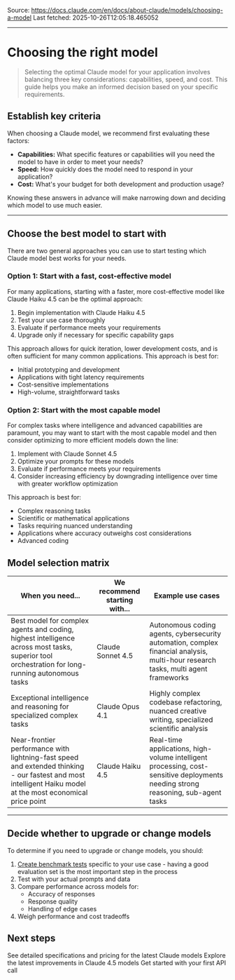Source: https://docs.claude.com/en/docs/about-claude/models/choosing-a-model
Last fetched: 2025-10-26T12:05:18.465052

---

# Choosing the right model

> Selecting the optimal Claude model for your application involves balancing three key considerations: capabilities, speed, and cost. This guide helps you make an informed decision based on your specific requirements.

## Establish key criteria

When choosing a Claude model, we recommend first evaluating these factors:

* **Capabilities:** What specific features or capabilities will you need the model to have in order to meet your needs?
* **Speed:** How quickly does the model need to respond in your application?
* **Cost:** What's your budget for both development and production usage?

Knowing these answers in advance will make narrowing down and deciding which model to use much easier.

***

## Choose the best model to start with

There are two general approaches you can use to start testing which Claude model best works for your needs.

### Option 1: Start with a fast, cost-effective model

For many applications, starting with a faster, more cost-effective model like Claude Haiku 4.5 can be the optimal approach:

1. Begin implementation with Claude Haiku 4.5
2. Test your use case thoroughly
3. Evaluate if performance meets your requirements
4. Upgrade only if necessary for specific capability gaps

This approach allows for quick iteration, lower development costs, and is often sufficient for many common applications. This approach is best for:

* Initial prototyping and development
* Applications with tight latency requirements
* Cost-sensitive implementations
* High-volume, straightforward tasks

### Option 2: Start with the most capable model

For complex tasks where intelligence and advanced capabilities are paramount, you may want to start with the most capable model and then consider optimizing to more efficient models down the line:

1. Implement with Claude Sonnet 4.5
2. Optimize your prompts for these models
3. Evaluate if performance meets your requirements
4. Consider increasing efficiency by downgrading intelligence over time with greater workflow optimization

This approach is best for:

* Complex reasoning tasks
* Scientific or mathematical applications
* Tasks requiring nuanced understanding
* Applications where accuracy outweighs cost considerations
* Advanced coding

## Model selection matrix

| When you need...                                                                                                                                            | We recommend starting with... | Example use cases                                                                                                                 |
| ----------------------------------------------------------------------------------------------------------------------------------------------------------- | ----------------------------- | --------------------------------------------------------------------------------------------------------------------------------- |
| Best model for complex agents and coding, highest intelligence across most tasks, superior tool orchestration for long-running autonomous tasks             | Claude Sonnet 4.5             | Autonomous coding agents, cybersecurity automation, complex financial analysis, multi-hour research tasks, multi agent frameworks |
| Exceptional intelligence and reasoning for specialized complex tasks                                                                                        | Claude Opus 4.1               | Highly complex codebase refactoring, nuanced creative writing, specialized scientific analysis                                    |
| Near-frontier performance with lightning-fast speed and extended thinking - our fastest and most intelligent Haiku model at the most economical price point | Claude Haiku 4.5              | Real-time applications, high-volume intelligent processing, cost-sensitive deployments needing strong reasoning, sub-agent tasks  |

***

## Decide whether to upgrade or change models

To determine if you need to upgrade or change models, you should:

1. [Create benchmark tests](/en/docs/test-and-evaluate/develop-tests) specific to your use case - having a good evaluation set is the most important step in the process
2. Test with your actual prompts and data
3. Compare performance across models for:
   * Accuracy of responses
   * Response quality
   * Handling of edge cases
4. Weigh performance and cost tradeoffs

## Next steps

<CardGroup cols={3}>
  <Card title="Model comparison chart" icon="head-side-gear" href="/en/docs/about-claude/models/overview">
    See detailed specifications and pricing for the latest Claude models
  </Card>

  <Card title="What's new in Claude 4.5" icon="sparkles" href="/en/docs/about-claude/models/whats-new-claude-4-5">
    Explore the latest improvements in Claude 4.5 models
  </Card>

  <Card title="Start building" icon="code" href="/en/docs/get-started">
    Get started with your first API call
  </Card>
</CardGroup>